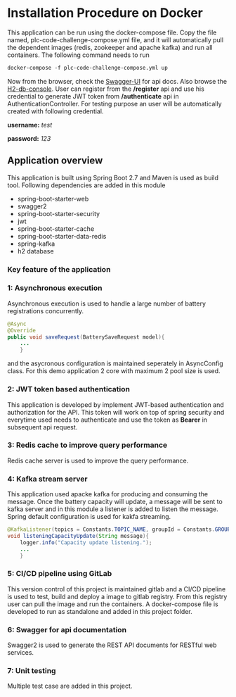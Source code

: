 # Installation Procedure on Docker
This application can be run using the docker-compose file. Copy the file named, plc-code-challenge-compose.yml file, and it will automatically pull the dependent images (redis, zookeeper and apache kafka) and run all containers.
The following command needs to run
```dockerfile
docker-compose -f plc-code-challenge-compose.yml up
```

Now from the browser, check the [Swagger-UI](http://localhost:8080/powerledger/swagger-ui.html) for api docs. Also browse the [H2-db-console](http://localhost:8080/powerledger/h2-console). User can register from the **/register** api and use his credential to generate JWT token from **/authenticate** api in AuthenticationController. For testing purpose an user will be automatically created with following credential.

**username:** *test*

**password:** *123* 

## Application overview
This application is built using Spring Boot 2.7 and Maven is used as build tool. Following dependencies are added in this module
* spring-boot-starter-web
* swagger2
* spring-boot-starter-security
* jwt
* spring-boot-starter-cache
* spring-boot-starter-data-redis
* spring-kafka
* h2 database

### Key feature of the application
### 1: Asynchronous execution
Asynchronous execution is used to handle a large number of battery registrations concurrently.
```java
@Async
@Override
public void saveRequest(BatterySaveRequest model){
    ...
    }
```
and the asycronous configuration is maintained seperately in AsyncConfig class. For this demo application 2 core with maximum 2 pool size is used.

### 2: JWT token based authentication
This application is developed by implement JWT-based authentication and authorization for the API. This token will work on top of spring security and everytime used needs to authenticate and use the token as **Bearer** in subsequent api request.

### 3: Redis cache to improve query performance
Redis cache server is used to improve the query performance.

### 4: Kafka stream server
This application used apacke kafka for producing and consuming the message. Once the battery capacity will update, a message will be sent to kafka server and in this module a listener is added to listen the message.
Spring default configuration is used for kakfa streaming. 

```java
@KafkaListener(topics = Constants.TOPIC_NAME, groupId = Constants.GROUP_ID)
void listeningCapacityUpdate(String message){
    logger.info("Capacity update listening.");
    ...
    }
```
### 5: CI/CD pipeline using GitLab
This version control of this project is maintained gitlab and a CI/CD pipeline is used to test, build and deploy a image to gitlab registry. From this registry user can pull the image and run the containers. A docker-compose file is developed to run as standalone and added in this project folder.

### 6: Swagger for api documentation
Swagger2 is used to generate the REST API documents for RESTful web services. 

### 7: Unit testing
Multiple test case are added in this project.
